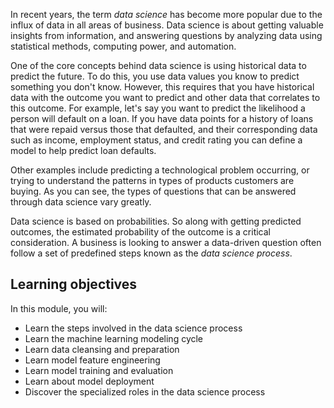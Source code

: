 In recent years, the term *data science* has become more popular due to the influx of data in all areas of business. Data science is about getting valuable insights from information, and answering questions by analyzing data using statistical methods, computing power, and automation. 

One of the core concepts behind data science is using historical data to predict the future. To do this, you use data values you know to predict something you don't know. However, this requires that you have historical data with the outcome you want to predict and other data that correlates to this outcome. For example, let's say you want to predict the likelihood a person will default on a loan. If you have data points for a history of loans that were repaid versus those that defaulted, and their corresponding data such as income, employment status, and credit rating you can define a model to help predict loan defaults.  

Other examples include predicting a technological problem occurring, or trying to understand the patterns in types of products customers are buying. As you can see, the types of questions that can be answered through data science vary greatly. 

Data science is based on probabilities. So along with getting predicted outcomes, the estimated probability of the outcome is a critical consideration. A business is looking to answer a data-driven question often follow a set of predefined steps known as the *data science process*.

## Learning objectives

In this module, you will:

- Learn the steps involved in the data science process
- Learn the machine learning modeling cycle
- Learn data cleansing and preparation
- Learn model feature engineering
- Learn model training and evaluation
- Learn about model deployment
- Discover the specialized roles in the data science process